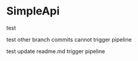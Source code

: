 # SimpleApi
test

test other branch commits cannot  trigger pipeline


test update readme.md  trigger pipeline